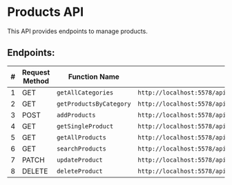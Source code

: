 
# Products API

This API provides endpoints to manage products.

## Endpoints:

| #  | Request Method | Function Name        | URL                                              |
|---|-----------------|----------------------|--------------------------------------------------|
| 1 | GET             | `getAllCategories`   | `http://localhost:5578/api/products/categories`  |
| 2 | GET             | `getProductsByCategory`| `http://localhost:5578/api/products/category/:category`|
| 3 | POST            | `addProducts`        | `http://localhost:5578/api/products/add`        |
| 4 | GET             | `getSingleProduct`   | `http://localhost:5578/api/products/:id`        |
| 5 | GET             | `getAllProducts`     | `http://localhost:5578/api/products/`           |
| 6 | GET             | `searchProducts`     | `http://localhost:5578/api/products/search/:key`|
| 7 | PATCH           | `updateProduct`      | `http://localhost:5578/api/products/update/:id`|
| 8 | DELETE          | `deleteProduct`      | `http://localhost:5578/api/products/delete/:id`|

